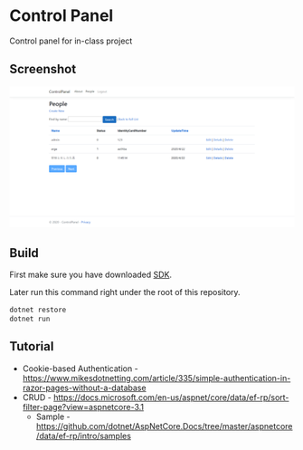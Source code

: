# Control Panel

Control panel for in-class project

## Screenshot

![](img/Screenshot.1.png)

## Build

First make sure you have downloaded [SDK](https://dotnet.microsoft.com/download/dotnet-core/thank-you/sdk-3.1.201-windows-x64-installer).

Later run this command right under the root of this repository.

```
dotnet restore
dotnet run
```

## Tutorial

- Cookie-based Authentication - <https://www.mikesdotnetting.com/article/335/simple-authentication-in-razor-pages-without-a-database>
- CRUD - <https://docs.microsoft.com/en-us/aspnet/core/data/ef-rp/sort-filter-page?view=aspnetcore-3.1>
    - Sample - <https://github.com/dotnet/AspNetCore.Docs/tree/master/aspnetcore/data/ef-rp/intro/samples>
